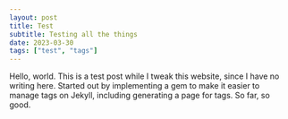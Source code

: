 ```yaml
---
layout: post
title: Test
subtitle: Testing all the things
date: 2023-03-30
tags: ["test", "tags"]
---
```

Hello, world. This is a test post while I tweak this website, since I have no writing here. Started out by implementing a gem to make it easier to manage tags on Jekyll, including generating a page for tags. So far, so good.